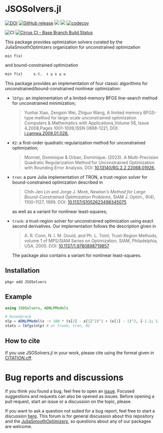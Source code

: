 # JSOSolvers.jl

[![DOI](https://zenodo.org/badge/DOI/10.5281/zenodo.3991143.svg)](https://doi.org/10.5281/zenodo.3991143)
[![GitHub release](https://img.shields.io/github/release/JuliaSmoothOptimizers/JSOSolvers.jl.svg)](https://github.com/JuliaSmoothOptimizers/JSOSolvers.jl/releases/latest)
[![](https://img.shields.io/badge/docs-stable-3f51b5.svg)](https://jso.dev/JSOSolvers.jl/stable)
[![](https://img.shields.io/badge/docs-latest-3f51b5.svg)](https://jso.dev/JSOSolvers.jl/latest)
[![codecov](https://codecov.io/gh/JuliaSmoothOptimizers/JSOSolvers.jl/branch/main/graph/badge.svg?token=eyiGsilbZx)](https://codecov.io/gh/JuliaSmoothOptimizers/JSOSolvers.jl)

![CI](https://github.com/JuliaSmoothOptimizers/JSOSolvers.jl/workflows/CI/badge.svg?branch=main)
[![Cirrus CI - Base Branch Build Status](https://img.shields.io/cirrus/github/JuliaSmoothOptimizers/JSOSolvers.jl?logo=Cirrus%20CI)](https://cirrus-ci.com/github/JuliaSmoothOptimizers/JSOSolvers.jl)

This package provides optimization solvers curated by the JuliaSmoothOptimizers
organization for unconstrained optimization

    min f(x)

and bound-constrained optimization

    min f(x)     s.t.  ℓ ≤ x ≤ u

This package provides an implementation of four classic algorithms for unconstrained/bound-constrained nonlinear optimization:

- `lbfgs`: an implementation of a limited-memory BFGS line-search method for unconstrained minimization;
  > Yunhai Xiao, Zengxin Wei, Zhiguo Wang, A limited memory BFGS-type method
  > for large-scale unconstrained optimization Computers & Mathematics with
  > Applications,Volume 56, Issue 4,2008,Pages 1001-1009,ISSN 0898-1221,
  > DOI: [j.camwa.2008.01.028.](https://doi.org/10.1016/j.camwa.2008.01.028.)
  
- `R2`: a first-order quadratic regularization method for unconstrained optimization;
  > Monnet, Dominique & Orban, Dominique. (2023). A Multi-Precision Quadratic
  > Regularization Method for Unconstrained Optimization with Rounding Error Analysis.
  > DOI: [10.13140/RG.2.2.22068.01926.](http://dx.doi.org/10.13140/RG.2.2.22068.01926) 
- `tron`: a pure Julia implementation of TRON, a trust-region solver for bound-constrained optimization described in

    >  Chih-Jen Lin and Jorge J. Moré, *Newton's Method for Large Bound-Constrained
    >  Optimization Problems*, SIAM J. Optim., 9(4), 1100–1127, 1999.
    >  DOI: [10.1137/S1052623498345075](https://www.doi.org/10.1137/S1052623498345075)

    as well as a variant for nonlinear least-squares;
- `trunk`: a trust-region solver for unconstrained optimization using exact second derivatives. Our implementation follows the description given in

    >  A. R. Conn, N. I. M. Gould, and Ph. L. Toint,
    >  Trust-Region Methods, volume 1 of MPS/SIAM Series on Optimization.
    >  SIAM, Philadelphia, USA, 2000.
    >  DOI: [10.1137/1.9780898719857](https://www.doi.org/10.1137/1.9780898719857)

    The package also contains a variant for nonlinear least-squares.

## Installation

`pkg> add JSOSolvers`

## Example

```julia
using JSOSolvers, ADNLPModels

# Rosenbrock
nlp = ADNLPModel(x -> 100 * (x[2] - x[1]^2)^2 + (x[1] - 1)^2, [-1.2; 1.0])
stats = lbfgs(nlp) # or trunk, tron, R2
```

## How to cite

If you use JSOSolvers.jl in your work, please cite using the format given in [CITATION.cff](CITATION.cff).

# Bug reports and discussions

If you think you found a bug, feel free to open an [issue](https://github.com/JuliaSmoothOptimizers/JSOSolvers.jl/issues).
Focused suggestions and requests can also be opened as issues. Before opening a pull request, start an issue or a discussion on the topic, please.

If you want to ask a question not suited for a bug report, feel free to start a discussion [here](https://github.com/JuliaSmoothOptimizers/Organization/discussions). This forum is for general discussion about this repository and the [JuliaSmoothOptimizers](https://github.com/JuliaSmoothOptimizers), so questions about any of our packages are welcome.
